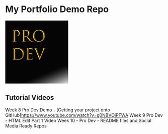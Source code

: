 # My Portfolio Demo Repo
![Pro Dev Logo](https://github.com/AndyNewman425/AndyNewman425.github.io/blob/main/images/Pro%20Dev.png)
## Tutorial Videos
Week 8 Pro Dev Demo - [Getting your project onto GitHub]https://www.youtube.com/watch?v=g0NBVOiPFWA
Week 9 Pro Dev - HTML Edit Part 1 Video
Week 10 - Pro Dev - README files and Social Media Ready Repos
